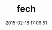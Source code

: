 ---
layout: post
title:  "fech"
repo:   "nytimes/fech"
date:   2015-02-18 17:06:51
gemurl: http://github.com/nytimes/fech
---